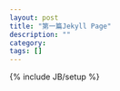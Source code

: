 ```yaml
---
layout: post
title: "第一篇Jekyll Page"
description: ""
category: 
tags: []
---
```

{% include JB/setup %}
